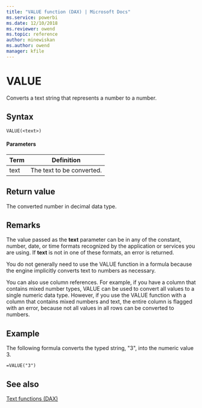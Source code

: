 ```yaml
---
title: "VALUE function (DAX) | Microsoft Docs"
ms.service: powerbi 
ms.date: 12/10/2018
ms.reviewer: owend
ms.topic: reference
author: minewiskan
ms.author: owend
manager: kfile
---
```

# VALUE
Converts a text string that represents a number to a number.  
  
## Syntax  
  
```dax
VALUE(<text>)  
```
  
#### Parameters  
  
|Term|Definition|  
|--------|--------------|  
|text|The text to be converted.|  
  
## Return value  
The converted number in decimal data type.  
  
## Remarks  
The value passed as the **text** parameter can be in any of the constant, number, date, or time formats recognized by the application or services you are using. If **text** is not in one of these formats, an error is returned. 
  
You do not generally need to use the VALUE function in a formula because the engine implicitly converts text to numbers as necessary.  
  
You can also use column references. For example, if you have a column that contains mixed number types, VALUE can be used to convert all values to a single numeric data type. However, if you use the VALUE function with a column that contains mixed numbers and text, the entire column is flagged with an error, because not all values in all rows can be converted to numbers.  
  
## Example  
The following formula converts the typed string, "3", into the numeric value 3.  
  
```dax
=VALUE("3")  
```
  
## See also  
[Text functions &#40;DAX&#41;](text-functions-dax.md)  
  
